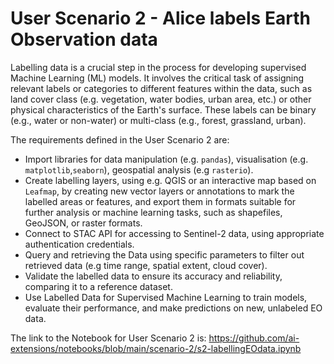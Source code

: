 # User Scenario 2 - Alice labels Earth Observation data

Labelling data is a crucial step in the process for developing supervised Machine Learning (ML) models. It involves the critical task of assigning relevant labels or categories to different features within the data, such as land cover class (e.g. vegetation, water bodies, urban area, etc.) or other physical characteristics of the Earth's surface. These labels can be binary (e.g., water or non-water) or multi-class (e.g., forest, grassland, urban).

The requirements defined in the User Scenario 2 are:

* Import libraries for data manipulation (e.g. `pandas`), visualisation (e.g. `matplotlib`,`seaborn`), geospatial analysis (e.g `rasterio`).
* Create labelling layers, using e.g. QGIS or an interactive map based on `Leafmap`, by creating new vector layers or annotations to mark the labelled areas or features, and export them in formats suitable for further analysis or machine learning tasks, such as shapefiles, GeoJSON, or raster formats.
* Connect to STAC API for accessing to Sentinel-2 data, using appropriate authentication credentials.
* Query and retrieving the Data using specific parameters to filter out retrieved data (e.g time range, spatial extent, cloud cover).
* Validate the labelled data to ensure its accuracy and reliability, comparing it to a reference dataset.
* Use Labelled Data for Supervised Machine Learning to train models, evaluate their performance, and make predictions on new, unlabeled EO data.

The link to the Notebook for User Scenario 2 is: ​​https://github.com/ai-extensions/notebooks/blob/main/scenario-2/s2-labellingEOdata.ipynb